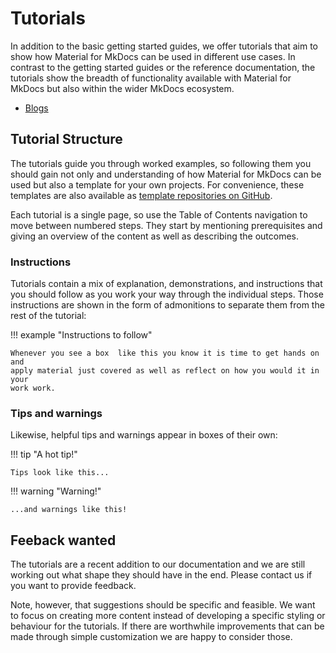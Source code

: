 # Tutorials

In addition to the basic getting started guides, we offer tutorials that aim to
show how Material for MkDocs can be used in different use cases. In contrast to
the getting started guides or the reference documentation, the tutorials show
the breadth of functionality available with Material for MkDocs but also within
the wider MkDocs ecosystem.

* [Blogs](tutorials/blogs.md)

## Tutorial Structure

The tutorials guide you through worked examples, so following them you should
gain not only and understanding of how Material for MkDocs can be used but also
a template for your own projects. For convenience, these templates are also
available as [template repositories on GitHub].

<!-- TODO -->
[template repositories on GitHub]: templates.md

Each tutorial is a single page, so use the Table of Contents navigation to move
between numbered steps. They start by mentioning prerequisites and giving an
overview of the content as well as describing the outcomes.

### Instructions

Tutorials contain a mix of explanation, demonstrations, and instructions that you
should follow as you work your way through the individual steps. Those instructions
are shown in the form of admonitions to separate them from the rest of the
tutorial:

!!! example "Instructions to follow"

    Whenever you see a box  like this you know it is time to get hands on and
    apply material just covered as well as reflect on how you would it in your
    work work.

### Tips and warnings

Likewise, helpful tips and warnings appear in boxes of their own:

!!! tip "A hot tip!"

    Tips look like this...

!!! warning "Warning!"

    ...and warnings like this!

## Feeback wanted

The tutorials are a recent addition to our documentation and we are still
working out what shape they should have in the end. Please contact us if you
want to provide feedback. <!--- TODOD: how? -->

Note, however, that suggestions should be specific and feasible. We want to
focus on creating more content instead of developing a specific styling or
behaviour for the tutorials. If there are worthwhile improvements that can
be made through simple customization we are happy to consider those.
